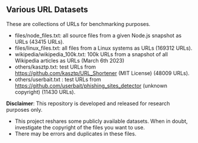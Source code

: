 ## Various URL Datasets

These are collections of URLs for  benchmarking purposes.

- files/node_files.txt: all source files from a given Node.js snapshot as URLs (43415 URLs).
- files/linux_files.txt: all files from a Linux systems as URLs (169312 URLs).
- wikipedia/wikipedia_100k.txt: 100k URLs from a snapshot of all Wikipedia articles as URLs (March 6th 2023)
- others/kasztp.txt: test URLs from https://github.com/kasztp/URL_Shortener (MIT License) (48009 URLs).
- others/userbait.txt : test URLs from https://github.com/userbait/phishing_sites_detector (unknown copyright) (11430 URLs).

**Disclaimer**: This repository is developed and released for research purposes only. 
  - This project reshares some publicly available datasets. When in doubt, investigate the copyright of the files you want to use. 
  - There may be errors and duplicates in these files.
